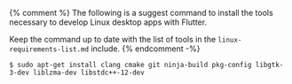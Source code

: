 {% comment %}
  The following is a suggest command to install the tools 
  necessary to develop Linux desktop apps with Flutter.
  
  Keep the command up to date with the list of tools
  in the `linux-requirements-list.md` include.
{% endcomment -%}

```terminal
$ sudo apt-get install clang cmake git ninja-build pkg-config libgtk-3-dev liblzma-dev libstdc++-12-dev
```
